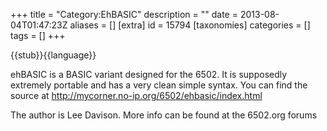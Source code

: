 +++
title = "Category:EhBASIC"
description = ""
date = 2013-08-04T01:47:23Z
aliases = []
[extra]
id = 15794
[taxonomies]
categories = []
tags = []
+++

{{stub}}{{language}}

ehBASIC is a BASIC variant designed for the 6502. It is supposedly extremely portable and has a very clean simple syntax. You can find the source at 
http://mycorner.no-ip.org/6502/ehbasic/index.html

The author is Lee Davison. More info can be found at the 6502.org forums
